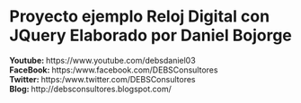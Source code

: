<!doctype html>
<html lang="es">
	<head>
		<title>Proyecto ejemplo Reloj Digital con JQuery x Daniel Bojorge</title>
		<meta http-equiv="Content-Language" content="es">
    	<meta name="viewport" content="width=1020">
    	<meta name="description" content="Reloj Digital con JQuery y subido a GitHub">
    	<link crossorigin="anonymous" href="https://assets-cdn.github.com/assets/github/index-c7126cd67871e693a9f863b7a0e99879ca39079b15a8784f8b543c03bf14ad72.css" media="all" rel="stylesheet" />
    	<link crossorigin="anonymous" href="https://assets-cdn.github.com/assets/github2/index-87247f16e6450ef54cb0eda3f8f1484e33a3f18c7a7d3df1f76f67cba36a8d6d.css" media="all" rel="stylesheet" />
	</head>
	<body>
		<h1>Proyecto ejemplo Reloj Digital con JQuery <span>Elaborado por Daniel Bojorge</span></h1>
		<b>Youtube:  </b> https://www.youtube.com/debsdaniel03<br>
		<b>FaceBook: </b> https:/www.facebook.com/DEBSConsultores<br>
		<b>Twitter:  </b> https:/www.twitter.com/DEBSConsultores<br>
		<b>Blog:     </b> http://debsconsultores.blogspot.com/<br>
	</body>
</html>
